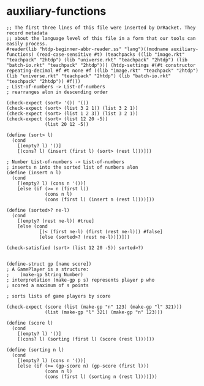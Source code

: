

# auxiliary-functions

    ;; The first three lines of this file were inserted by DrRacket. They record metadata
    ;; about the language level of this file in a form that our tools can easily process.
    #reader(lib "htdp-beginner-abbr-reader.ss" "lang")((modname auxiliary-functions) (read-case-sensitive #t) (teachpacks ((lib "image.rkt" "teachpack" "2htdp") (lib "universe.rkt" "teachpack" "2htdp") (lib "batch-io.rkt" "teachpack" "2htdp"))) (htdp-settings #(#t constructor repeating-decimal #f #t none #f ((lib "image.rkt" "teachpack" "2htdp") (lib "universe.rkt" "teachpack" "2htdp") (lib "batch-io.rkt" "teachpack" "2htdp")) #f)))
    ; List-of-numbers -> List-of-numbers 
    ; rearranges alon in descending order
    
    (check-expect (sort> '()) '())
    (check-expect (sort> (list 3 2 1)) (list 3 2 1))
    (check-expect (sort> (list 1 2 3)) (list 3 2 1))
    (check-expect (sort> (list 12 20 -5))
                  (list 20 12 -5))
    
    (define (sort> l)
      (cond
        [(empty? l) '()]
        [(cons? l) (insert (first l) (sort> (rest l)))]))
    
    ; Number List-of-numbers -> List-of-numbers
    ; inserts n into the sorted list of numbers alon
    (define (insert n l)
      (cond
        [(empty? l) (cons n '())]
        [else (if (>= n (first l))
                  (cons n l)
                  (cons (first l) (insert n (rest l))))]))
    
    (define (sorted>? ne-l)
      (cond
        [(empty? (rest ne-l)) #true]
        [else (cond
                [(< (first ne-l) (first (rest ne-l))) #false]
                [else (sorted>? (rest ne-l))])]))
    
    (check-satisfied (sort> (list 12 20 -5)) sorted>?)
    
    
    (define-struct gp [name score])
    ; A GamePlayer is a structure: 
    ;    (make-gp String Number)
    ; interpretation (make-gp p s) represents player p who 
    ; scored a maximum of s points
    
    ; sorts lists of game players by score
    
    (check-expect (score (list (make-gp "n" 123) (make-gp "l" 321)))
                  (list (make-gp "l" 321) (make-gp "n" 123)))
    
    (define (score l)
      (cond
        [(empty? l) '()]
        [(cons? l) (sorting (first l) (score (rest l)))]))
    
    (define (sorting n l)
      (cond
        [(empty? l) (cons n '())]
        [else (if (>= (gp-score n) (gp-score (first l)))
                  (cons n l)
                  (cons (first l) (sorting n (rest l))))]))

